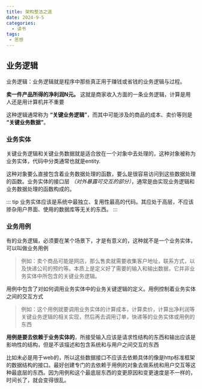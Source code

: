 ```yaml
---
title: 架构整洁之道
date: 2024-9-5
categories:
  - 读书
tags:
 - 思想
---
```


## 业务逻辑

业务逻辑：业务逻辑就是程序中那些真正用于赚钱或省钱的业务逻辑与过程。


**卖一件产品所得的净利润N元。** 这就是商家收入方面的一条业务逻辑，计算是用人还是用计算机并不重要

这种逻辑通常称为 **“关键业务逻辑”**，而其中可能涉及的商品的成本、卖价等则是 **“关键业务数据”**。

### 业务实体

关键业务逻辑和关键业务数据就是适合放在一个对象中去处理的，这种对象被称为业务实体，代码中分类通常也就是entity.

这种对象要么直接包含着业务数据处理的函数，要么是很容易访问到这些数据处理的函数。业务实体的接口层 *（对外暴露可交互的部分）*，通常是由实现业务逻辑和业务数据处理的函数构成的。

::: tip
业务实体应该是系统中最独立、复用性最高的代码。其应处于高层，不应该掺杂用户界面、使用的数据库等无关的东西。
:::


### 业务用例

有的业务逻辑，必须要在某个场景下，才是有意义的，这种就不是一个业务实体，可以叫做业务用例

>例如：卖个商品可能是网店，那么售卖就需要收集客户地址，联系方式，以及快递公司的预约等。本质上是定义好了需要的输入和输出数据，它并非业务实体中所包含的关键业务逻辑。

用例中包含了对如何调用业务实体中的业务关键逻辑的定义。用例控制着业务实体之间的交互方式

>例如：这个用例就要调用业务实体的计算成本，计算卖价，计算出净利润等关键业务逻辑的相关实现，然后再去调用订单，快递等的业务实体或用例的东西

**用例是要去依赖于业务实体的**，所接受输入应该是请求性结构的东西和输出应该是影响性的结构，但是不该描述和包含系统和与用户之间交互的东西

比如未必是用于web的，所以这些数据接口不应该去依赖具体的像是http标准框架的数据结构的接口。最好创建专门的去依赖于用例的对象去做系统和用户交互等这种最底层的东西。因为用例和这个最底层东西的变更原因和变更速度是不一样的，时间长了，就会变得很乱。


